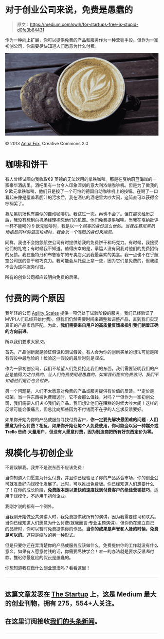 # 对于创业公司来说，免费是愚蠢的

> 原文：<https://medium.com/swlh/for-startups-free-is-stupid-d0fe3b64431>

作为一种向上扩展，你可以提供免费的产品和服务作为一种营销手段。但作为一家初创公司，你需要尽快知道人们愿意为什么付费。

![](img/5bfbad2cbd120e81c281ba424e1df8a8.png)

© 2013 [Anna Fox](https://www.flickr.com/photos/harshlight/10866228993/), Creative Commons 2.0

# 咖啡和饼干

有人曾经试图向我收取€9 英镑的无法饮用的拿铁咖啡。那是在戛纳蔚蓝海岸的一家豪华酒店里。酒吧里有一台令人印象深刻的意大利浓缩咖啡机。但是为了做我的 9 欧元拿铁咖啡，他们只是按了一个可怕的德国自动咖啡机上的按钮。在喝了一口看起来像是覆盖着胆汁的污水后，我在酒店的酒吧里大吵大闹，这简直可以获得金棕榈奖了。

慕尼黑机场也有类似的自动咖啡机。我试过一次。再也不会了。但在那次经历之后，我没有想到向机场经理抱怨他们的机器。他们免费提供咖啡。当我在戛纳批评一杯不能喝的 9 欧元咖啡时，我是以一个*顾客的身份这么做的。当我在慕尼黑机场抱怨同样的液态垃圾时，我会以一个*混蛋*的身份来抱怨。*

同样，我也不会抱怨航空公司有时提供给我的免费饼干和巧克力。有时候，我接受他们的礼物；有时候我不知道。值得庆幸的是，承运人没有问我对他们的免费招待的反馈。我在鹿特丹和布鲁塞尔的专卖店买到我最喜欢的美食。我一点也不在乎航空公司送的饼干和巧克力。我可能会从托盘上拿一些，因为它们是免费的，但我绝不会为这种服务付钱。

所有的创业公司都应该明白免费的后果。

# 付费的两个原因

我年轻的公司 [Agility Scales](http://bit.ly/jurgenappelo-blog-17dec17-medium) 提供一项仍处于试验阶段的服务。我们已经验证了 MVP(人们已经开始付费)，但我们仍然需要时间来调整和调整产品，直到我们实现真正的产品市场匹配。为此，**我们需要来自用户的高质量反馈来指引我们朝着正确的方向前进**。

所以我们要求大家*交*。

首先，产品创新就是验证假设和测试假设。有人会为你的创新买单的想法可能是所有假设中最危险的！检验这一假设的最后时刻是*现在*。

作为一家初创公司，我们不希望人们免费抢走我们的东西。我们需要证明我们的产品是值得*为之付费的。让人们免费使用是愚蠢的。如果我们提供免费访问，我们不知道他们是否也会付费。*

另一个问题是，人们不太愿意对免费的产品或服务提供有价值的反馈。**定价是框架。当一件东西被免费赠送时，它不会那么值钱，对吗？**但作为一家初创公司，我们需要人们*关心*我们的产品。我们想让他们在糟糕的时候大吵大闹！这样的反馈可能会很痛苦，但总比向那些因为不付钱而不在乎的人乞求反馈要好。

如果你开始为你的产品或服务寻找付费客户，**你一定要先解决最困难的问题** : **人们愿意为什么付费？相反，如果你开始让每个人免费使用，你可能会以另一种媒介或 Trello 告终:大量用户，但没有人愿意付费，因为制造商把所有好东西定价为零。**

# 规模化与初创企业

不要误解我。我并不是说东西不应该免费！

当你知道人们愿意为什么付费，并且你已经验证了你的产品适合市场，你的创业公司就准备好向规模化发展了。此时，可以推出免费版。你已经知道人们想要什么了！在你的成长阶段，**免费版本是以更快的速度找到付费客户的绝佳营销技巧**。适用于规模化，不适用于初创企业。

我刚才说的都有一个例外。

当我刚开始做公共演讲人时，我免费提供我所有的演讲，因为我需要练习和联系。当你已经知道人们愿意为什么付费(就我而言:专业主题演讲)，但你仍在建立自己的品牌时，你可以暂时免费提供你的作品。**当你的成果是声誉和人脉的时候，免费是可以的**。这只是缩放的另一种形式。

但是只要你还在弄清楚你的产品或服务应该做什么，免费提供你的工作就没有什么意义。如果有人愿意付钱的话，你需要尽快学会！唯一的办法就是要求反馈*和*付款。推迟你最危险的假设是愚蠢的。

你想知道我在做什么创业想法吗？看看这里！

![](img/731acf26f5d44fdc58d99a6388fe935d.png)

## 这篇文章发表在 [The Startup](https://medium.com/swlh) 上，这是 Medium 最大的创业刊物，拥有 275，554+人关注。

## 在这里订阅接收[我们的头条新闻](http://growthsupply.com/the-startup-newsletter/)。

![](img/731acf26f5d44fdc58d99a6388fe935d.png)